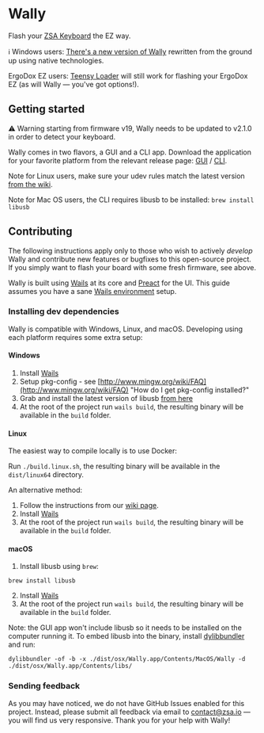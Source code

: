 # Wally

Flash your [ZSA Keyboard](https://ergodox-ez.com) the EZ way.

ℹ️ Windows users: [There's a new version of Wally](https://github.com/zsa/wally-win/) rewritten from the ground up using native technologies.

ErgoDox EZ users: [Teensy Loader](https://www.pjrc.com/teensy/loader.html) will still work for flashing your ErgoDox EZ (as will Wally — you've got options!).

## Getting started

⚠️ Warning starting from firmware v19, Wally needs to be updated to v2.1.0 in order to detect your keyboard.

Wally comes in two flavors, a GUI and a CLI app.
Download the application for your favorite platform from the relevant release page: [GUI](https://github.com/zsa/wally/releases) / [CLI](https://github.com/zsa/wally-cli/releases).

Note for Linux users, make sure your udev rules match the latest version [from the wiki](https://github.com/zsa/wally/wiki/Linux-install).

Note for Mac OS users, the CLI requires libusb to be installed: `brew install libusb`

## Contributing

The following instructions apply only to those who wish to actively _develop_ Wally and contribute new features or bugfixes to this open-source project. If you simply want to flash your board with some fresh firmware, see above.

Wally is built using [Wails](https://wails.app/) at its core and [Preact](https://preactjs.com/) for the UI. This guide assumes you have a sane [Wails environment](https://wails.app/gettingstarted/) setup.

### Installing dev dependencies

Wally is compatible with Windows, Linux, and macOS. Developing using each platform requires some extra setup:

#### Windows

1. Install [Wails](https://wails.app/gettingstarted/windows/)
2. Setup pkg-config - see [http://www.mingw.org/wiki/FAQ](http://www.mingw.org/wiki/FAQ) "How do I get pkg-config installed?"
3. Grab and install the latest version of libusb [from here](http://sourceforge.net/projects/libusb/files/libusb-1.0/)
4. At the root of the project run `wails build`, the resulting binary will be available in the `build` folder.

#### Linux

The easiest way to compile locally is to use Docker:

Run `./build.linux.sh`, the resulting binary will be available in the `dist/linux64` directory.

An alternative method:

1. Follow the instructions from our [wiki page](https://github.com/zsa/wally/wiki/Linux-install).
2. Install [Wails](https://wails.app/gettingstarted/linux/)
3. At the root of the project run `wails build`, the resulting binary will be available in the `build` folder.

#### macOS

1. Install libusb using `brew`:

```
brew install libusb
```
2. Install [Wails](https://wails.app/gettingstarted/mac/)
3. At the root of the project run `wails build`, the resulting binary will be available in the `build` folder.

Note: the GUI app won't include libusb so it needs to be installed on the computer running it. To embed libusb into the binary, install [dylibbundler](https://github.com/auriamg/macdylibbundler/) and run:

`dylibbundler -of -b -x ./dist/osx/Wally.app/Contents/MacOS/Wally -d ./dist/osx/Wally.app/Contents/libs/`

### Sending feedback

As you may have noticed, we do not have GitHub Issues enabled for this project. Instead, please submit all feedback via email to contact@zsa.io — you will find us very responsive. Thank you for your help with Wally!
